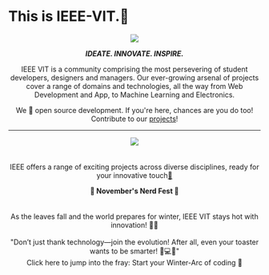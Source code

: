 # This is IEEE-VIT.🚀



<p align="center">
  <img src="https://github.com/IEEE-VIT/.github/blob/main/profile/IEEE%20Space.png">
</p>

<p align="center">
<b><i>IDEATE. INNOVATE. INSPIRE.</i></b>
</p>

<p align="center">
IEEE VIT is a community comprising the most persevering of student developers, designers and managers. Our ever-growing arsenal of projects cover a range of domains and technologies, all the way from Web Development and App, to Machine Learning and Electronics. 
</p>
<p align="center">
We 💙 open source development. If you're here, chances are you do too! Contribute to our <a href="https://github.com/orgs/IEEE-VIT/repositories">projects</a>!
</p>

-----------------------------------------------------------------
<div align="center"><div align="center">
  <img src ="https://github.com/raptor7197/.github/blob/main/profile/17124565fa09322c38c59d87a03cc2a0-2021297077.jpg">
  <br>
  <br>
  <br>IEEE offers a range of exciting projects across diverse disciplines, ready for your innovative touch<a href="https://www.youtube.com/watch?v=4fqwVBuunxY" style="text-decoration:none target="_blank">🥳</a>
</div>  

<b>🦃 November's Nerd Fest 🚀</b>
<br>
<br>
<br>As the leaves fall and the world prepares for winter, IEEE VIT stays hot with innovation! 🍂🔥
<br>
<br>"Don’t just thank technology—join the evolution! After all, even your toaster wants to be smarter! 🚀💻😂"
<br>Click here to jump into the fray: <a href="https://github.com/orgs/IEEE-VIT/repositories" style="text-decoration:none" target="_blank">Start your Winter-Arc of coding 🥧</a>
